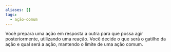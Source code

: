 ```yaml
---
aliases: []
tags:
  - ação-comum
---
```

 
Você prepara uma ação em resposta a outra para que possa agir posteriormente, utilizando uma reação. Você decide o que será o gatilho da ação e qual será a ação, mantendo o limite de uma ação comum.